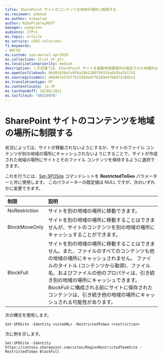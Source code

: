 ```yaml
---
title: SharePoint サイトのコンテンツを地域の場所に制限する
ms.reviewer: adwood
ms.author: mikeplum
author: MikePlumleyMSFT
manager: pamgreen
audience: ITPro
ms.topic: article
ms.service: o365-solutions
f1.keywords:
- NOCSH
ms.custom: seo-marvel-apr2020
ms.collection: Strat_SP_gtc
ms.localizationpriority: medium
description: この記事では、SharePoint サイトを複数地域環境内の指定された地理的な場所に制限する方法について説明します。
ms.openlocfilehash: 06401658afe9f6a26b1280f5931ba6b3ba761742
ms.sourcegitcommit: d4b867e37bf741528ded7fb289e4f6847228d2c5
ms.translationtype: MT
ms.contentlocale: ja-JP
ms.lasthandoff: 10/06/2021
ms.locfileid: "60154976"
---
```

# <a name="restrict-sharepoint-site-content-to-a-geo-location"></a>SharePoint サイトのコンテンツを地域の場所に制限する

状況によっては、サイトが移動されないようにするか、サイトのファイル コンテンツが別の地域の場所にキャッシュされないようにすることで、サイトが作成された地域の場所にサイトとそのファイル コンテンツを保持するように選択できます。

これを行うには、[Set-SPOSite](/powershell/module/sharepoint-online/set-sposite) コマンドレットを **RestrictedToGeo** パラメーターと共に使用します。 このパラメーターの既定値は NULL ですが、次のいずれかに変更できます。

|制限|説明|
|:----------|:----------|
|NoRestriction|サイトを別の地域の場所に移動できます。|
|BlockMoveOnly|サイトを別の地域の場所に移動することはできませんが、サイトのコンテンツを別の地域の場所にキャッシュすることができます。|
|BlockFull|サイトを別の地域の場所に移動することはできません。また、ファイルのすべてのコンテンツも他の地域の場所にキャッシュされません。 ファイルのタイトル (コンテンツから取得)、ファイル名、およびファイルの他のプロパティは、引き続き別の地域の場所にキャッシュできます。<br>BlockFull に構成される前にサイトに保存されたコンテンツは、引き続き他の地域の場所にキャッシュされる可能性があります。|

次の構文を使用します。

`Set-SPOSite -Identity <siteURL> -RestrictedToGeo <restriction>`

次に例を示します。

`Set-SPOSite -Identity https://contoso.sharepoint.com/sites/RegionRestrictedTeamSite -RestrictedToGeo BlockFull`